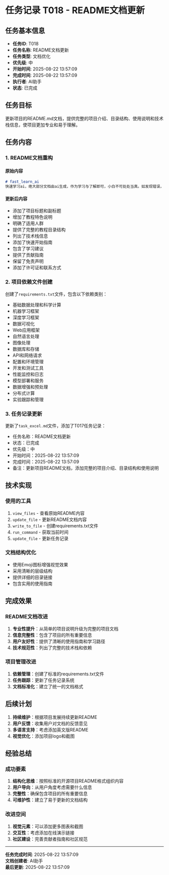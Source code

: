 # 任务记录 T018 - README文档更新

## 任务基本信息

- **任务ID**: T018
- **任务名称**: README文档更新
- **任务类型**: 文档优化
- **优先级**: 中
- **开始时间**: 2025-08-22 13:57:09
- **完成时间**: 2025-08-22 13:57:09
- **执行者**: AI助手
- **状态**: 已完成

## 任务目标

更新项目的README.md文档，提供完整的项目介绍、目录结构、使用说明和技术栈信息，使项目更加专业和易于理解。

## 任务内容

### 1. README文档重构

#### 原始内容
```markdown
# fast_learn_ai
快速学习ai，绝大部分文档由ai生成，作为学习与了解即可，小白不可处处当真。如发现错误，欢迎一起修改优化。
```

#### 更新后内容
- 添加了项目标题和副标题
- 增加了教程特色说明
- 明确了适用人群
- 提供了完整的教程目录结构
- 列出了技术栈信息
- 添加了快速开始指南
- 包含了学习建议
- 提供了贡献指南
- 保留了免责声明
- 添加了许可证和联系方式

### 2. 项目依赖文件创建

创建了`requirements.txt`文件，包含以下依赖类别：
- 基础数据处理和科学计算
- 机器学习框架
- 深度学习框架
- 数据可视化
- Web应用框架
- 自然语言处理
- 图像处理
- 数据库和存储
- API和网络请求
- 配置和环境管理
- 开发和测试工具
- 性能监控和日志
- 模型部署和服务
- 数据增强和预处理
- 分布式计算
- 实验跟踪和管理

### 3. 任务记录更新

更新了`task_excel.md`文件，添加了T017任务记录：
- 任务名称：README文档更新
- 状态：已完成
- 优先级：中
- 开始时间：2025-08-22 13:57:09
- 完成时间：2025-08-22 13:57:09
- 备注：更新项目README文档，添加完整的项目介绍、目录结构和使用说明

## 技术实现

### 使用的工具
1. `view_files` - 查看原始README内容
2. `update_file` - 更新README文档内容
3. `write_to_file` - 创建requirements.txt文件
4. `run_command` - 获取当前时间
5. `update_file` - 更新任务记录

### 文档结构优化
- 使用Emoji图标增强视觉效果
- 采用清晰的层级结构
- 提供详细的目录链接
- 包含实用的使用指南

## 完成效果

### README文档改进
1. **专业性提升**：从简单的项目说明升级为完整的项目文档
2. **信息完整性**：包含了项目的所有重要信息
3. **用户友好性**：提供了清晰的使用指南和学习路径
4. **技术规范性**：列出了完整的技术栈和依赖

### 项目管理改进
1. **依赖管理**：创建了标准的requirements.txt文件
2. **任务跟踪**：更新了任务记录系统
3. **文档标准化**：建立了统一的文档格式

## 后续计划

1. **持续维护**：根据项目发展持续更新README
2. **用户反馈**：收集用户对文档的反馈意见
3. **多语言支持**：考虑添加英文版README
4. **视觉优化**：添加项目logo和截图

## 经验总结

### 成功要素
1. **结构化思维**：按照标准的开源项目README格式组织内容
2. **用户导向**：从用户角度考虑需要什么信息
3. **完整性**：确保包含项目的所有重要信息
4. **可维护性**：建立了易于更新的文档结构

### 改进空间
1. **视觉元素**：可以添加更多图表和截图
2. **交互性**：考虑添加在线演示链接
3. **社区建设**：完善贡献者指南和社区规范

---

**任务完成时间**: 2025-08-22 13:57:09  
**文档创建者**: AI助手  
**最后更新**: 2025-08-22 13:57:09